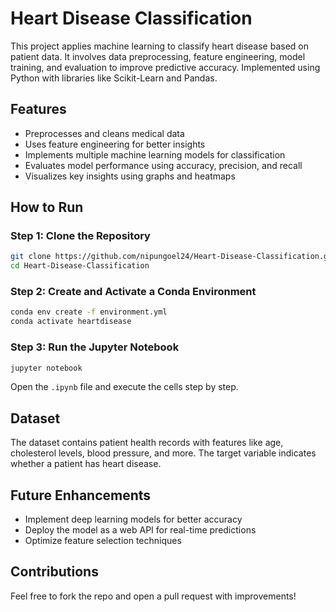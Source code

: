 # Heart Disease Classification

This project applies machine learning to classify heart disease based on patient data. It involves data preprocessing, feature engineering, model training, and evaluation to improve predictive accuracy. Implemented using Python with libraries like Scikit-Learn and Pandas.

## Features
- Preprocesses and cleans medical data
- Uses feature engineering for better insights
- Implements multiple machine learning models for classification
- Evaluates model performance using accuracy, precision, and recall
- Visualizes key insights using graphs and heatmaps

## How to Run

### Step 1: Clone the Repository  
```bash
git clone https://github.com/nipungoel24/Heart-Disease-Classification.git
cd Heart-Disease-Classification
```

### Step 2: Create and Activate a Conda Environment  
```bash
conda env create -f environment.yml
conda activate heartdisease
```

### Step 3: Run the Jupyter Notebook  
```bash
jupyter notebook
```
Open the `.ipynb` file and execute the cells step by step.

## Dataset
The dataset contains patient health records with features like age, cholesterol levels, blood pressure, and more. The target variable indicates whether a patient has heart disease.

## Future Enhancements
- Implement deep learning models for better accuracy
- Deploy the model as a web API for real-time predictions
- Optimize feature selection techniques

## Contributions  
Feel free to fork the repo and open a pull request with improvements!

